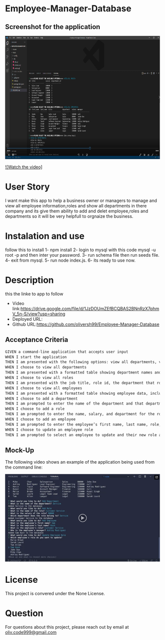 # Employee-Manager-Database

## Screenshot for the application

<img src ="Assets\Screenshot.png" width="850" height="400">

[![Watch the video]](https://drive.google.com/file/d/1JzDOUmZEfBCQBAS2BNnRzX7phmV_5n-S/view?usp=sharing)
# User Story
I want make this app to help a business owner or managers to manage and view all employee information,roles and show all departments in there company and its give them ability to add and delet employee,roles and departments so it will be very helpfull to orgnaize the business.

# Instalation and use
follow this to install 
1- npm install
2- login to mysql with this code mysql -u root -p and then inter your password.
3- run schema file then run seeds file.
4- exit from mysql.
5- run node index.js.
6- its ready to use now.




# Description
this the linke to app to follow 
- Video link:https://drive.google.com/file/d/1JzDOUmZEfBCQBAS2BNnRzX7phmV_5n-S/view?usp=sharing
- Deployed URL:
- Github URL:https://github.com/oliversh99/Employee-Manager-Database

## Acceptance Criteria

```md
GIVEN a command-line application that accepts user input
WHEN I start the application
THEN I am presented with the following options: view all departments, view all roles, view all employees, add a department, add a role, add an employee, and update an employee role
WHEN I choose to view all departments
THEN I am presented with a formatted table showing department names and department ids
WHEN I choose to view all roles
THEN I am presented with the job title, role id, the department that role belongs to, and the salary for that role
WHEN I choose to view all employees
THEN I am presented with a formatted table showing employee data, including employee ids, first names, last names, job titles, departments, salaries, and managers that the employees report to
WHEN I choose to add a department
THEN I am prompted to enter the name of the department and that department is added to the database
WHEN I choose to add a role
THEN I am prompted to enter the name, salary, and department for the role and that role is added to the database
WHEN I choose to add an employee
THEN I am prompted to enter the employee’s first name, last name, role, and manager, and that employee is added to the database
WHEN I choose to update an employee role
THEN I am prompted to select an employee to update and their new role and this information is updated in the database 
```

## Mock-Up

The following video shows an example of the application being used from the command line:

[![A video thumbnail shows the command-line employee management application with a play button overlaying the view.](./Assets/12-sql-homework-video-thumbnail.png)](https://2u-20.wistia.com/medias/2lnle7xnpk)

# License
This project is convered under the None License.

# Question
For questions about this project, please reach out by email at oliv.code999@gmail.com
